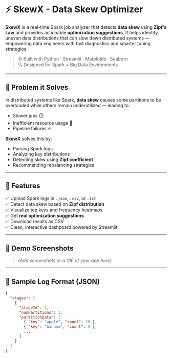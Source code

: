 # ⚡ SkewX - Data Skew Optimizer

**SkewX** is a real-time Spark job analyzer that detects **data skew** using **Zipf's Law** and provides actionable **optimization suggestions**. It helps identify uneven data distributions that can slow down distributed systems — empowering data engineers with fast diagnostics and smarter tuning strategies.

> ⚙️ Built with Python · Streamlit · Matplotlib · Seaborn  
> 🔍 Designed for Spark + Big Data Environments

---

## 🔎 Problem it Solves

In distributed systems like Spark, **data skew** causes some partitions to be overloaded while others remain underutilized — leading to:
- Slower jobs ⏱️
- Inefficient resource usage 💸
- Pipeline failures 🔥

**SkewX** solves this by:
- Parsing Spark logs
- Analyzing key distributions
- Detecting skew using **Zipf coefficient**
- Recommending rebalancing strategies

---

## 🚀 Features

✅ Upload Spark logs in `.json`, `.csv`, or `.txt`  
✅ Detect data skew based on **Zipf distribution**  
✅ Visualize top keys and frequency heatmaps  
✅ Get **real optimization suggestions**  
✅ Download results as CSV  
✅ Clean, interactive dashboard powered by Streamlit

---

## 📸 Demo Screenshots

> _(Add screenshots or a GIF of your app here)_

---

## 🧪 Sample Log Format (JSON)

```json
{
  "stages": [
    {
      "stageId": 1,
      "numPartitions": 3,
      "partitionData": [
        { "key": "apple", "count": 10 },
        { "key": "banana", "count": 5 },
        ...
      ]
    }
  ]
}
